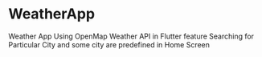 # WeatherApp
Weather App Using OpenMap Weather API in Flutter feature Searching for Particular City and some city are predefined in Home Screen
